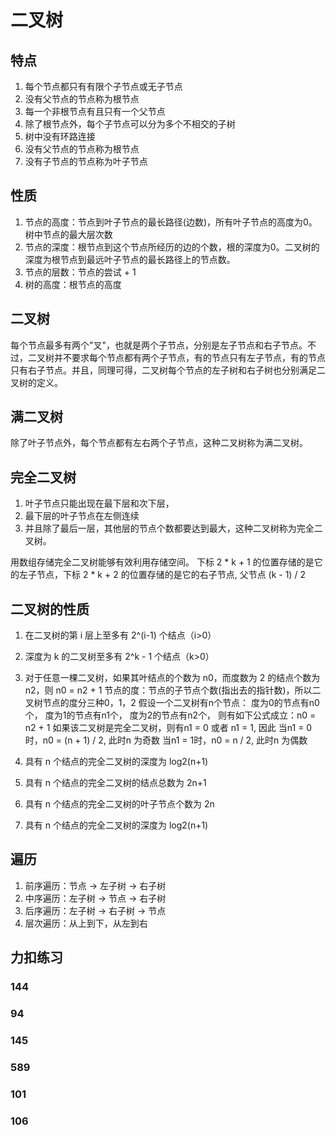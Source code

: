 # 二叉树

## 特点
1. 每个节点都只有有限个子节点或无子节点
2. 没有父节点的节点称为根节点
3. 每一个非根节点有且只有一个父节点
4. 除了根节点外，每个子节点可以分为多个不相交的子树
5. 树中没有环路连接
6. 没有父节点的节点称为根节点
7. 没有子节点的节点称为叶子节点

## 性质
1. 节点的高度：节点到叶子节点的最长路径(边数)，所有叶子节点的高度为0。树中节点的最大层次数
2. 节点的深度：根节点到这个节点所经历的边的个数，根的深度为0。二叉树的深度为根节点到最远叶子节点的最长路径上的节点数。
3. 节点的层数：节点的尝试 + 1
4. 树的高度：根节点的高度


## 二叉树
每个节点最多有两个"叉"，也就是两个子节点，分别是左子节点和右子节点。不过，二叉树并不要求每个节点都有两个子节点，有的节点只有左子节点，有的节点只有右子节点。并且，同理可得，二叉树每个节点的左子树和右子树也分别满足二叉树的定义。

## 满二叉树
除了叶子节点外，每个节点都有左右两个子节点，这种二叉树称为满二叉树。

## 完全二叉树
1. 叶子节点只能出现在最下层和次下层，
2. 最下层的叶子节点在左侧连续
3. 并且除了最后一层，其他层的节点个数都要达到最大，这种二叉树称为完全二叉树。

用数组存储完全二叉树能够有效利用存储空间。
下标 2 * k + 1 的位置存储的是它的左子节点，下标 2 * k + 2 的位置存储的是它的右子节点, 父节点 (k - 1) / 2

## 二叉树的性质
1. 在二叉树的第 i 层上至多有 2^(i-1) 个结点（i>0）
2. 深度为 k 的二叉树至多有 2^k - 1 个结点（k>0）
3. 对于任意一棵二叉树，如果其叶结点的个数为 n0，而度数为 2 的结点个数为 n2，则 n0 = n2 + 1
  节点的度：节点的子节点个数(指出去的指针数)，所以二叉树节点的度分三种0，1，2
  假设一个二叉树有n个节点：
  度为0的节点有n0个，
  度为1的节点有n1个，
  度为2的节点有n2个，
  则有如下公式成立：n0 = n2 + 1
    如果该二叉树是完全二叉树，则有n1 = 0 或者 n1 = 1, 因此
    当n1 = 0时，n0 = (n + 1) / 2, 此时n 为奇数
    当n1 = 1时，n0 = n / 2, 此时n 为偶数
    
4. 具有 n 个结点的完全二叉树的深度为 log2(n+1)
  
5. 具有 n 个结点的完全二叉树的结点总数为 2n+1
  
6. 具有 n 个结点的完全二叉树的叶子节点个数为 2n
4. 具有 n 个结点的完全二叉树的深度为 log2(n+1)

## 遍历
1. 前序遍历：节点 -> 左子树 -> 右子树
2. 中序遍历：左子树 -> 节点 -> 右子树
3. 后序遍历：左子树 -> 右子树 -> 节点
4. 层次遍历：从上到下，从左到右

## 力扣练习
### 144
### 94
### 145
### 589
### 101
### 106
